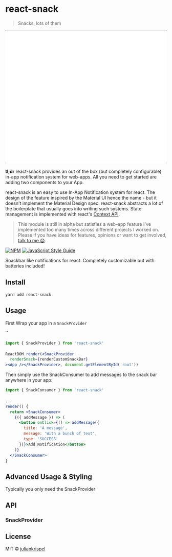 # react-snack

> Snacks, lots of them

![lol](/demo.gif)

**tl;dr** react-snack provides an out of the box (but completely configurable) in-app notification system for web-apps. All you need to get started are adding two components to your App.

react-snack is an easy to use In-App Notification system for react. The design of the feature inspired by the Material UI hence the name - but it doesn't implement the Material Design spec. react-snack abstracts a lot of the boilerplate that usually goes into writing such systems. State management is implemented with react's [Context API](https://reactjs.org/docs/context.html).

> This module is still in alpha but satisfies a web-app feature I've implemented too many times across different projects I worked on. Please if you have ideas for features, opinions or want to get involved, [talk to me 😍](/issues/new).


[![NPM](https://img.shields.io/npm/v/react-snack.svg)](https://www.npmjs.com/package/react-snack) [![JavaScript Style Guide](https://img.shields.io/badge/code_style-standard-brightgreen.svg)](https://standardjs.com)

Snackbar like notifications for react. Completely customizable but with batteries included!

## Install

```bash
yarn add react-snack
```

## Usage

First Wrap your app in a `SnackProvider`

``

```jsx
import { SnackProvider } from 'react-snack'

ReactDOM.render(<SnackProvider
  renderSnack={renderCustomSnackBar}
><App /></SnackProvider>, document.getElementById('root'))
```

Then simply use the SnackConsumer to add messages to the snack bar anywhere in your app:

```jsx
import { SnackConsumer } from 'react-snack'

...
render() {
  return <SnackConsumer>
    {({ addMessage }) => (
      <button onClick={() => addMessage({
        title: 'A message',
        message: 'With a bunch of text',
        type: 'SUCCESS'
      })}>Add Notification</button>
    )}
  </SnackConsumer>
}
```

## Advanced Usage & Styling

Typically you only need the SnackProvider

## API

### SnackProvider


## License

MIT © [juliankrispel](https://github.com/juliankrispel)
